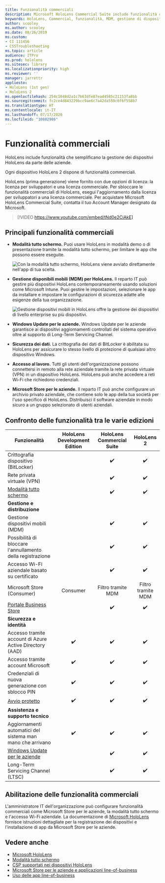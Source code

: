 ```yaml
---
title: Funzionalità commerciali
description: Microsoft HoloLens Commercial Suite include funzionalità che semplificano la gestione dei dispositivi HoloLens da parte delle aziende. I dispositivi HoloLens 2 sono dotati di funzionalità commerciali per impostazione predefinita.
keywords: HoloLens, Commercial, funzionalità, MDM, gestione di dispositivi mobili, modalità tutto schermo
author: scooley
ms.author: scooley
ms.date: 08/26/2019
ms.custom:
- CI 111456
- CSSTroubleshooting
ms.topic: article
audience: ITPro
ms.prod: hololens
ms.sitesec: library
ms.localizationpriority: high
ms.reviewer: ''
manager: jarrettr
appliesto:
- HoloLens (1st gen)
- HoloLens 2
ms.openlocfilehash: 254c1048d2a1c7b63dfe87ead4585c21153fa8bb
ms.sourcegitcommit: fc2ce4d843229bcc9ae6c7a42da559c0f6f558b7
ms.translationtype: HT
ms.contentlocale: it-IT
ms.lasthandoff: 07/17/2020
ms.locfileid: "10882986"
---
```

# Funzionalità commerciali

HoloLens include funzionalità che semplificano la gestione dei dispositivi HoloLens da parte delle aziende.

Ogni dispositivo HoloLens 2 dispone di funzionalità commerciali.

HoloLens (prima generazione) viene fornito con due opzioni di licenza: la licenza per sviluppatori e una licenza commerciale. Per sbloccare le funzionalità commerciali di HoloLens, esegui l'aggiornamento dalla licenza per sviluppatori a una licenza commerciale. Per acquistare Microsoft HoloLens Commercial Suite, contatta il tuo Account Manager designato da Microsoft.

>[!VIDEO https://www.youtube.com/embed/tNd0e2CiAkE]

## Principali funzionalità commerciali

- **Modalità tutto schermo.** Puoi usare HoloLens in modalità demo o di presentazione tramite la modalità tutto schermo, per limitare le app che possono essere eseguite.

  ![Con la modalità tutto schermo, HoloLens viene avviato direttamente nell'app di tua scelta.](images/201608-kioskmode-400px.png)

- **Gestione disponibili mobili (MDM) per HoloLens.** Il reparto IT può gestire più dispositivi HoloLens contemporaneamente usando soluzioni come Microsoft Intune. Puoi gestire le impostazioni, selezionare le app da installare e impostare le configurazioni di sicurezza adatte alle esigenze della tua organizzazione.

  ![Gestione dispositivi mobili in HoloLens offre la gestione dei dispositivi di livello enterprise su più dispositivi.](images/201608-enterprisemanagement-400px.png)

- **Windows Update per le aziende.** Windows Update per le aziende garantisce ai dispositivi aggiornamenti controllati del sistema operativo oltre al supporto di Long-Term Servicing Channel.
- **Sicurezza dei dati.** La crittografia dei dati di BitLocker è abilitata su HoloLens per assicurare lo stesso livello di protezione di qualsiasi altro dispositivo Windows.
- **Accesso al lavoro.** Tutti gli utenti dell'organizzazione possono connettersi in remoto alla rete aziendale tramite la rete privata virtuale (VPN) in un dispositivo HoloLens. HoloLens può anche accedere a reti Wi-Fi che richiedono credenziali.
- **Microsoft Store per le aziende.** Il reparto IT può anche configurare un archivio privato aziendale, che contiene solo le app della tua società per l'uso specifico di HoloLens. Distribuisci il software aziendale in modo sicuro a un gruppo selezionato di utenti aziendali.

## Confronto delle funzionalità tra le varie edizioni

|Funzionalità |HoloLens Development Edition |HoloLens Commercial Suite |HoloLens 2 |
|---|:---:|:---:|:---:|
|Crittografia dispositivo (BitLocker) | |✔️ |✔️ |
|Rete privata virtuale (VPN) | |✔️ |✔️ |
|[Modalità tutto schermo](hololens-kiosk.md) | |✔️ |✔️ |
|**Gestione e distribuzione** | | | |
|Gestione dispositivi mobili (MDM) | |✔️ |✔️ |
|Possibilità di bloccare l'annullamento della registrazione | |✔️ |✔️ |
|Accesso Wi-Fi aziendale basato su certificato | |✔️ |✔️ |
|Microsoft Store (Consumer) |Consumer |Filtro tramite MDM |Filtro tramite MDM |
|[Portale Business Store](https://docs.microsoft.com/microsoft-store/working-with-line-of-business-apps) | |✔️ |✔️ |
|**Sicurezza e identità** | | | |
|Accesso tramite account di Azure Active Directory (AAD) |✔️ |✔️ |✔️ |
|Accesso tramite account Microsoft |✔️ |✔️ |✔️ |
|Credenziali di nuova generazione con sblocco PIN |✔️ |✔️ |✔️ |
|[Avvio protetto](https://docs.microsoft.com/windows-hardware/design/device-experiences/oem-secure-boot) |✔️ |✔️ |✔️ |
|**Assistenza e supporto tecnico** | | | |
|Aggiornamenti automatici del sistema man mano che arrivano |✔️ |✔️ |✔️ |
|[Windows Update per le aziende](https://docs.microsoft.com/windows/deployment/update/waas-manage-updates-wufb) | |✔️ |✔️ |
|Long-Term Servicing Channel (LTSC) | |✔️ |✔️ |

## Abilitazione delle funzionalità commerciali

L'amministratore IT dell'organizzazione può configurare funzionalità commerciali come Microsoft Store per le aziende, la modalità tutto schermo e l'accesso Wi-Fi aziendale. La documentazione di [Microsoft HoloLens](index.yml) fornisce istruzioni dettagliate per la registrazione dei dispositivi e l'installazione di app da Microsoft Store per le aziende.

## Vedere anche

- [Microsoft HoloLens](index.yml)
- [Modalità tutto schermo](hololens-kiosk.md)
- [CSP supportati nei dispositivi HoloLens](/windows/client-management/mdm/configuration-service-provider-reference#csps-supported-in-hololens-devices)
- [Microsoft Store per le aziende e applicazioni line-of-business](https://blogs.technet.microsoft.com/sbucci/2016/04/13/windows-store-for-business-and-line-of-business-applications/)
- [Uso delle app line-of-business](/microsoft-store/working-with-line-of-business-apps)
